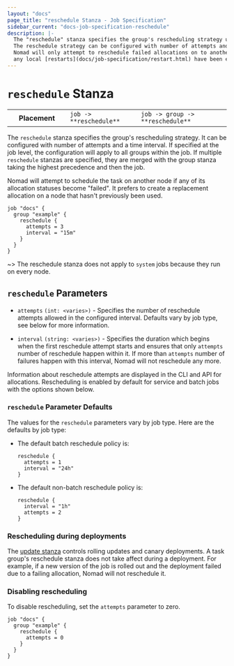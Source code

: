 ```yaml
---
layout: "docs"
page_title: "reschedule Stanza - Job Specification"
sidebar_current: "docs-job-specification-reschedule"
description: |-
  The "reschedule" stanza specifies the group's rescheduling strategy upon allocation failures.
  The reschedule strategy can be configured with number of attempts and a time interval.
  Nomad will only attempt to reschedule failed allocations on to another node only after
  any local [restarts](docs/job-specification/restart.html) have been exceeded.
---
```


# `reschedule` Stanza

<table class="table table-bordered table-striped">
  <tr>
    <th width="120">Placement</th>
    <td>
      <code>job -> **reschedule**</code>
    </td>
    <td>
      <code>job -> group -> **reschedule**</code>
    </td>
  </tr>
</table>

The `reschedule` stanza specifies the group's rescheduling strategy.
It can be configured with number of attempts and a time interval.
If specified at the job level, the configuration will apply to all groups within the job.
If multiple `reschedule` stanzas are specified, they are merged with the group stanza
taking the highest precedence and then the job.

Nomad will attempt to schedule the task on another node if any of its allocation statuses become
"failed". It prefers to create a replacement allocation on a node that hasn't previously been used.

```hcl
job "docs" {
  group "example" {
    reschedule {
      attempts = 3
      interval = "15m"
    }
  }
}
```

~> The reschedule stanza does not apply to `system` jobs because they run on every node.

## `reschedule` Parameters

- `attempts` `(int: <varies>)` - Specifies the number of reschedule attempts allowed in the
  configured interval. Defaults vary by job type, see below for more
  information.

- `interval` `(string: <varies>)` - Specifies the duration which begins when the
  first reschedule attempt starts and ensures that only `attempts` number of reschedule happen
  within it. If more than `attempts` number of failures happen with this interval, Nomad will
  not reschedule any more.

Information about reschedule attempts are displayed in the CLI and API for allocations.
Rescheduling is enabled by default for service and batch jobs with the options shown below.

### `reschedule` Parameter Defaults

The values for the `reschedule` parameters vary by job type. Here are the
defaults by job type:

- The default batch reschedule policy is:

    ```hcl
    reschedule {
      attempts = 1
      interval = "24h"
    }
    ```

- The default non-batch reschedule policy is:

    ```hcl
    reschedule {
      interval = "1h"
      attempts = 2
    }
    ```

### Rescheduling during deployments

The [update stanza](docs/job-specification/update.html) controls rolling updates and canary deployments. A task
group's reschedule stanza does not take affect during a deployment. For example, if a new version of the job
is rolled out and the deployment failed due to a failing allocation, Nomad will not reschedule it.

### Disabling rescheduling ###

To disable rescheduling, set the `attempts` parameter to zero.

```hcl
job "docs" {
  group "example" {
    reschedule {
      attempts = 0
    }
  }
}
```
